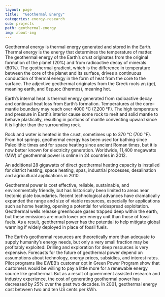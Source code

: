```yaml
---
layout: page
title:  "Geothermal Energy"
categories: energy-research
sub: projects
path: geothermal-energy
img: about-img
---
```



<div class="col-md-8 col-md-offset-2 text-left">

<p class="lead">
Geothermal energy is thermal energy generated and stored in the Earth. Thermal energy is the energy that determines the temperature of matter. The geothermal energy of the Earth’s crust originates from the original formation of the planet (20%) and from radioactive decay of minerals (80%). The geothermal gradient, which is the difference in temperature between the core of the planet and its surface, drives a continuous conduction of thermal energy in the form of heat from the core to the surface. The adjective geothermal originates from the Greek roots γη (ge), meaning earth, and θερμος (thermos), meaning hot.
</p>

<p class="lead">
Earth’s internal heat is thermal energy generated from radioactive decay and continual heat loss from Earth’s formation. Temperatures at the core–mantle boundary may reach over 4000 °C (7,200 °F). The high temperature and pressure in Earth’s interior cause some rock to melt and solid mantle to behave plastically, resulting in portions of mantle convecting upward since it is lighter than the surrounding rock.
</p>

<p class="lead">
Rock and water is heated in the crust, sometimes up to 370 °C (700 °F). From hot springs, geothermal energy has been used for bathing since Paleolithic times and for space heating since ancient Roman times, but it is now better known for electricity generation. Worldwide, 11,400 megawatts (MW) of geothermal power is online in 24 countries in 2012.
</p>

<p class="lead">
An additional 28 gigawatts of direct geothermal heating capacity is installed for district heating, space heating, spas, industrial processes, desalination and agricultural applications in 2010.
</p>

<p class="lead">
Geothermal power is cost effective, reliable, sustainable, and environmentally friendly, but has historically been limited to areas near tectonic plate boundaries. Recent technological advances have dramatically expanded the range and size of viable resources, especially for applications such as home heating, opening a potential for widespread exploitation. Geothermal wells release greenhouse gases trapped deep within the earth, but these emissions are much lower per energy unit than those of fossil fuels. As a result, geothermal power has the potential to help mitigate global warming if widely deployed in place of fossil fuels.
</p>

<p class="lead">
The Earth’s geothermal resources are theoretically more than adequate to supply humanity’s energy needs, but only a very small fraction may be profitably exploited. Drilling and exploration for deep resources is very expensive. Forecasts for the future of geothermal power depend on assumptions about technology, energy prices, subsidies, and interest rates. Pilot programs like EWEB’s customer opt in Green Power Program show that customers would be willing to pay a little more for a renewable energy source like geothermal. But as a result of government assisted research and industry experience, the cost of generating geothermal power has decreased by 25% over the past two decades. In 2001, geothermal energy cost between two and ten US cents per kWh.
</p>

</div>